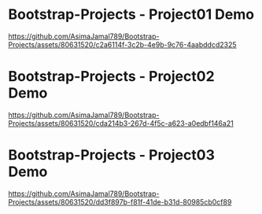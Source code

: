 # Bootstrap-Projects - Project01 Demo
https://github.com/AsimaJamal789/Bootstrap-Projects/assets/80631520/c2a6114f-3c2b-4e9b-9c76-4aabddcd2325

# Bootstrap-Projects - Project02 Demo
https://github.com/AsimaJamal789/Bootstrap-Projects/assets/80631520/cda214b3-267d-4f5c-a623-a0edbf146a21

# Bootstrap-Projects - Project03 Demo
https://github.com/AsimaJamal789/Bootstrap-Projects/assets/80631520/dd3f897b-f81f-41de-b31d-80985cb0cf89

